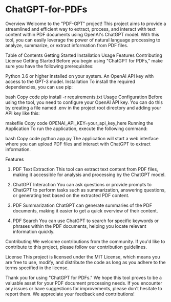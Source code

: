 # ChatGPT-for-PDFs

Overview
Welcome to the "PDF-GPT" project! This project aims to provide a streamlined and efficient way to extract, process, and interact with text content within PDF documents using OpenAI's ChatGPT model. With this tool, you can easily leverage the power of natural language processing to analyze, summarize, or extract information from PDF files.

Table of Contents
Getting Started
Installation
Usage
Features
Contributing
License
Getting Started
Before you begin using "ChatGPT for PDFs," make sure you have the following prerequisites:

Python 3.6 or higher installed on your system.
An OpenAI API key with access to the GPT-3 model.
Installation
To install the required dependencies, you can use pip:

bash
Copy code
pip install -r requirements.txt
Usage
Configuration
Before using the tool, you need to configure your OpenAI API key. You can do this by creating a file named .env in the project root directory and adding your API key like this:

makefile
Copy code
OPENAI_API_KEY=your_api_key_here
Running the Application
To run the application, execute the following command:

bash
Copy code
python app.py
The application will start a web interface where you can upload PDF files and interact with ChatGPT to extract information.

Features
1. PDF Text Extraction
This tool can extract text content from PDF files, making it accessible for analysis and processing by the ChatGPT model.

2. ChatGPT Interaction
You can ask questions or provide prompts to ChatGPT to perform tasks such as summarization, answering questions, or generating text based on the extracted PDF content.

3. PDF Summarization
ChatGPT can generate summaries of the PDF documents, making it easier to get a quick overview of their content.

4. PDF Search
You can use ChatGPT to search for specific keywords or phrases within the PDF documents, helping you locate relevant information quickly.

Contributing
We welcome contributions from the community. If you'd like to contribute to this project, please follow our contribution guidelines.

License
This project is licensed under the MIT License, which means you are free to use, modify, and distribute the code as long as you adhere to the terms specified in the license.

Thank you for using "ChatGPT for PDFs." We hope this tool proves to be a valuable asset for your PDF document processing needs. If you encounter any issues or have suggestions for improvements, please don't hesitate to report them. We appreciate your feedback and contributions!
